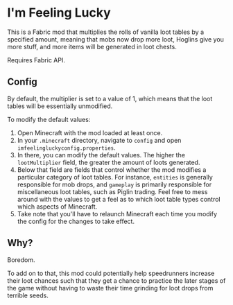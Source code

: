 # I'm Feeling Lucky

This is a Fabric mod that multiplies the rolls of vanilla loot tables by a specified amount, meaning that mobs now drop more loot, Hoglins give you more stuff, and more items will be generated in loot chests.

Requires Fabric API.

## Config

By default, the multiplier is set to a value of 1, which means that the loot tables will be essentially unmodified.

To modify the default values:

1. Open Minecraft with the mod loaded at least once.
2. In your `.minecraft` directory, navigate to `config` and open `imfeelingluckyconfig.properties`.
3. In there, you can modify the default values. The higher the `lootMultiplier` field, the greater the amount of loots generated.
4. Below that field are fields that control whether the mod modifies a particular category of loot tables. For instance, `entities` is generally responsible for mob drops, and `gameplay` is primarily responsible for miscellaneous loot tables, such as Piglin trading. Feel free to mess around with the values to get a feel as to which loot table types control which aspects of Minecraft.
5. Take note that you'll have to relaunch Minecraft each time you modify the config for the changes to take effect.

## Why?

Boredom.

To add on to that, this mod could potentially help speedrunners increase their loot chances such that they get a chance to practice the later stages of the game without having to waste their time grinding for loot drops from terrible seeds.
